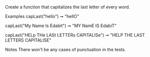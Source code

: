 Create a function that capitalizes the last letter of every word.

Examples
capLast("hello") ➞ "hellO"

capLast("My Name Is Edabit") ➞ "MY NamE IS EdabiT"

capLast("HELp THe LASt LETTERs CAPITALISe") ➞ "HELP THE LAST LETTERS CAPITALISE"

Notes
There won't be any cases of punctuation in the tests.
